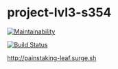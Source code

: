 # project-lvl3-s354

[![Maintainability](https://api.codeclimate.com/v1/badges/758c20842599d167e5a3/maintainability)](https://codeclimate.com/github/SmartRW/project-lvl3-s354/maintainability)

[![Build Status](https://travis-ci.org/SmartRW/project-lvl3-s354.svg?branch=master)](https://travis-ci.org/SmartRW/project-lvl3-s354)

http://painstaking-leaf.surge.sh
